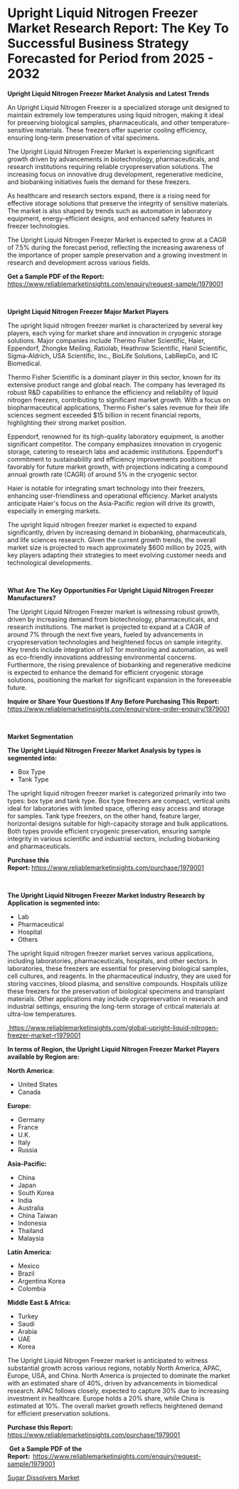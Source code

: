 <p><h1>Upright Liquid Nitrogen Freezer Market Research Report: The Key To Successful Business Strategy Forecasted for Period from 2025 - 2032</h1></p><p><strong>Upright Liquid Nitrogen Freezer Market Analysis and Latest Trends</strong></p>
<p><p>An Upright Liquid Nitrogen Freezer is a specialized storage unit designed to maintain extremely low temperatures using liquid nitrogen, making it ideal for preserving biological samples, pharmaceuticals, and other temperature-sensitive materials. These freezers offer superior cooling efficiency, ensuring long-term preservation of vital specimens.</p><p>The Upright Liquid Nitrogen Freezer Market is experiencing significant growth driven by advancements in biotechnology, pharmaceuticals, and research institutions requiring reliable cryopreservation solutions. The increasing focus on innovative drug development, regenerative medicine, and biobanking initiatives fuels the demand for these freezers.</p><p>As healthcare and research sectors expand, there is a rising need for effective storage solutions that preserve the integrity of sensitive materials. The market is also shaped by trends such as automation in laboratory equipment, energy-efficient designs, and enhanced safety features in freezer technologies. </p><p>The Upright Liquid Nitrogen Freezer Market is expected to grow at a CAGR of 7.5% during the forecast period, reflecting the increasing awareness of the importance of proper sample preservation and a growing investment in research and development across various fields.</p></p>
<p><strong>Get a Sample PDF of the Report:&nbsp;</strong> <a href="https://www.reliablemarketinsights.com/enquiry/request-sample/1979001?utm_campaign=2111&utm_medium=2&utm_source=Github&utm_content=ia&utm_term=28032025&utm_id=upright-liquid-nitrogen-freezer">https://www.reliablemarketinsights.com/enquiry/request-sample/1979001</a></p>
<p>&nbsp;</p>
<p><strong>Upright Liquid Nitrogen Freezer Major Market Players</strong></p>
<p><p>The upright liquid nitrogen freezer market is characterized by several key players, each vying for market share and innovation in cryogenic storage solutions. Major companies include Thermo Fisher Scientific, Haier, Eppendorf, Zhongke Meiling, Ratiolab, Heathrow Scientific, Hanil Scientific, Sigma-Aldrich, USA Scientific, Inc., BioLife Solutions, LabRepCo, and IC Biomedical.</p><p>Thermo Fisher Scientific is a dominant player in this sector, known for its extensive product range and global reach. The company has leveraged its robust R&D capabilities to enhance the efficiency and reliability of liquid nitrogen freezers, contributing to significant market growth. With a focus on biopharmaceutical applications, Thermo Fisher's sales revenue for their life sciences segment exceeded $15 billion in recent financial reports, highlighting their strong market position.</p><p>Eppendorf, renowned for its high-quality laboratory equipment, is another significant competitor. The company emphasizes innovation in cryogenic storage, catering to research labs and academic institutions. Eppendorf's commitment to sustainability and efficiency improvements positions it favorably for future market growth, with projections indicating a compound annual growth rate (CAGR) of around 5% in the cryogenic sector.</p><p>Haier is notable for integrating smart technology into their freezers, enhancing user-friendliness and operational efficiency. Market analysts anticipate Haier's focus on the Asia-Pacific region will drive its growth, especially in emerging markets.</p><p>The upright liquid nitrogen freezer market is expected to expand significantly, driven by increasing demand in biobanking, pharmaceuticals, and life sciences research. Given the current growth trends, the overall market size is projected to reach approximately $600 million by 2025, with key players adapting their strategies to meet evolving customer needs and technological developments.</p></p>
<p>&nbsp;</p>
<p><strong>What Are The Key Opportunities For Upright Liquid Nitrogen Freezer Manufacturers?</strong></p>
<p><p>The Upright Liquid Nitrogen Freezer market is witnessing robust growth, driven by increasing demand from biotechnology, pharmaceuticals, and research institutions. The market is projected to expand at a CAGR of around 7% through the next five years, fueled by advancements in cryopreservation technologies and heightened focus on sample integrity. Key trends include integration of IoT for monitoring and automation, as well as eco-friendly innovations addressing environmental concerns. Furthermore, the rising prevalence of biobanking and regenerative medicine is expected to enhance the demand for efficient cryogenic storage solutions, positioning the market for significant expansion in the foreseeable future.</p></p>
<p><strong>Inquire or Share Your Questions If Any Before Purchasing This Report:</strong> <a href="https://www.reliablemarketinsights.com/enquiry/pre-order-enquiry/1979001?utm_campaign=2111&utm_medium=2&utm_source=Github&utm_content=ia&utm_term=28032025&utm_id=upright-liquid-nitrogen-freezer">https://www.reliablemarketinsights.com/enquiry/pre-order-enquiry/1979001</a></p>
<p>&nbsp;</p>
<p><strong>Market Segmentation</strong></p>
<p><strong>The Upright Liquid Nitrogen Freezer Market Analysis by types is segmented into:</strong></p>
<p><ul><li>Box Type</li><li>Tank Type</li></ul></p>
<p><p>The upright liquid nitrogen freezer market is categorized primarily into two types: box type and tank type. Box type freezers are compact, vertical units ideal for laboratories with limited space, offering easy access and storage for samples. Tank type freezers, on the other hand, feature larger, horizontal designs suitable for high-capacity storage and bulk applications. Both types provide efficient cryogenic preservation, ensuring sample integrity in various scientific and industrial sectors, including biobanking and pharmaceuticals.</p></p>
<p><strong>Purchase this Report:&nbsp;</strong><a href="https://www.reliablemarketinsights.com/purchase/1979001?utm_campaign=2111&utm_medium=2&utm_source=Github&utm_content=ia&utm_term=28032025&utm_id=upright-liquid-nitrogen-freezer">https://www.reliablemarketinsights.com/purchase/1979001</a></p>
<p>&nbsp;</p>
<p><strong>The Upright Liquid Nitrogen Freezer Market Industry Research by Application is segmented into:</strong></p>
<p><ul><li>Lab</li><li>Pharmaceutical</li><li>Hospital</li><li>Others</li></ul></p>
<p><p>The upright liquid nitrogen freezer market serves various applications, including laboratories, pharmaceuticals, hospitals, and other sectors. In laboratories, these freezers are essential for preserving biological samples, cell cultures, and reagents. In the pharmaceutical industry, they are used for storing vaccines, blood plasma, and sensitive compounds. Hospitals utilize these freezers for the preservation of biological specimens and transplant materials. Other applications may include cryopreservation in research and industrial settings, ensuring the long-term storage of critical materials at ultra-low temperatures.</p></p>
<p><a href="https://www.reliablemarketinsights.com/global-upright-liquid-nitrogen-freezer-market-r1979001?utm_campaign=2111&utm_medium=2&utm_source=Github&utm_content=ia&utm_term=28032025&utm_id=upright-liquid-nitrogen-freezer">&nbsp;https://www.reliablemarketinsights.com/global-upright-liquid-nitrogen-freezer-market-r1979001</a></p>
<p><strong>In terms of Region, the Upright Liquid Nitrogen Freezer Market Players available by Region are:</strong></p>
<p>
    <p> <strong> North America: </strong>
        <ul>
            <li>United States</li>
            <li>Canada</li>
        </ul>
        </p> 
    <p> <strong> Europe: </strong>
        <ul>
            <li>Germany</li>
            <li>France</li>
            <li>U.K.</li>
            <li>Italy</li>
            <li>Russia</li>
        </ul>
        </p> 
    <p> <strong> Asia-Pacific: </strong>
        <ul>
            <li>China</li>
            <li>Japan</li>
            <li>South Korea</li>
            <li>India</li>
            <li>Australia</li>
            <li>China Taiwan</li>
            <li>Indonesia</li>
            <li>Thailand</li>
            <li>Malaysia</li>
        </ul>
        </p> 
    <p> <strong> Latin America: </strong>
        <ul>
            <li>Mexico</li>
            <li>Brazil</li>
            <li>Argentina Korea</li>
            <li>Colombia</li>
        </ul>
        </p> 
    <p> <strong> Middle East & Africa: </strong>
        <ul>
            <li>Turkey</li>
            <li>Saudi</li>
            <li>Arabia</li>
            <li>UAE</li>
            <li>Korea</li>
        </ul>
    </p>
    </p>
<p><p>The Upright Liquid Nitrogen Freezer market is anticipated to witness substantial growth across various regions, notably North America, APAC, Europe, USA, and China. North America is projected to dominate the market with an estimated share of 40%, driven by advancements in biomedical research. APAC follows closely, expected to capture 30% due to increasing investment in healthcare. Europe holds a 20% share, while China is estimated at 10%. The overall market growth reflects heightened demand for efficient preservation solutions.</p></p>
<p><strong>Purchase this Report: </strong><a href="https://www.reliablemarketinsights.com/purchase/1979001?utm_campaign=2111&utm_medium=2&utm_source=Github&utm_content=ia&utm_term=28032025&utm_id=upright-liquid-nitrogen-freezer">https://www.reliablemarketinsights.com/purchase/1979001</a></p>
<p>&nbsp;<strong>Get a Sample PDF of the Report:&nbsp;&nbsp;</strong><a href="https://www.reliablemarketinsights.com/enquiry/request-sample/1979001?utm_campaign=2111&utm_medium=2&utm_source=Github&utm_content=ia&utm_term=28032025&utm_id=upright-liquid-nitrogen-freezer">https://www.reliablemarketinsights.com/enquiry/request-sample/1979001</a></p>
<p><strong></strong></p>
<p><p><a href="https://github.com/theyasnare5w/Market-Research-Report-List-1/blob/main/sugar-dissolvers-market.md?utm_campaign=2111&utm_medium=2&utm_source=Github&utm_content=ia&utm_term=28032025&utm_id=upright-liquid-nitrogen-freezer">Sugar Dissolvers Market</a></p></p>